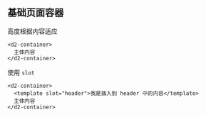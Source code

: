 ## 基础页面容器

高度根据内容适应

```
<d2-container>
  主体内容
</d2-container>
```

使用 `slot`

```
<d2-container>
  <template slot="header">我是插入到 header 中的内容</template>
  主体内容
</d2-container>
```